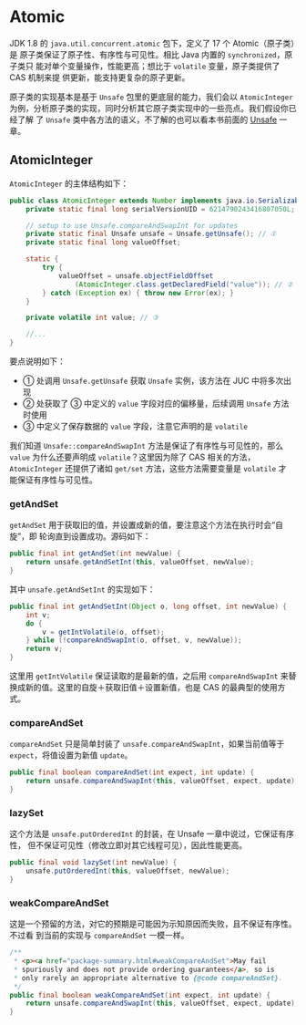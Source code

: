 # Atomic

JDK 1.8 的 `java.util.concurrent.atomic` 包下，定义了 17 个 Atomic（原子类）是
原子类保证了原子性、有序性与可见性。相比 Java 内置的 `synchronized`，原子类只
能对单个变量操作，性能更高；想比于 `volatile` 变量，原子类提供了 CAS 机制来提
供更新，能支持更复杂的原子更新。

原子类的实现基本是基于 `Unsafe` 包里的更底层的能力，我们会以 `AtomicInteger`
为例，分析原子类的实现，同时分析其它原子类实现中的一些亮点。我们假设你已经了解
了 `Unsafe` 类中各方法的语义，不了解的也可以看本书前面的
[Unsafe](../Source-Unsafe/index.md) 一章。

## AtomicInteger

`AtomicInteger` 的主体结构如下：

```java
public class AtomicInteger extends Number implements java.io.Serializable {
    private static final long serialVersionUID = 6214790243416807050L;

    // setup to use Unsafe.compareAndSwapInt for updates
    private static final Unsafe unsafe = Unsafe.getUnsafe(); // ①
    private static final long valueOffset;

    static {
        try {
            valueOffset = unsafe.objectFieldOffset
                (AtomicInteger.class.getDeclaredField("value")); // ②
        } catch (Exception ex) { throw new Error(ex); }
    }

    private volatile int value; // ③

    //...
}
```

要点说明如下：

- ① 处调用 `Unsafe.getUnsafe` 获取 `Unsafe` 实例，该方法在 JUC 中将多次出现
- ② 处获取了 ③ 中定义的 `value` 字段对应的偏移量，后续调用 `Unsafe` 方法时使用
- ③ 中定义了保存数据的 `value` 字段，注意它声明的是 `volatile`

我们知道 `Unsafe::compareAndSwapInt` 方法是保证了有序性与可见性的，那么
`value` 为什么还要声明成 `volatile`？这里因为除了 CAS 相关的方法，
`AtomicInteger` 还提供了诸如 `get/set` 方法，这些方法需要变量是 `volatile` 才
能保证有序性与可见性。

### getAndSet

`getAndSet` 用于获取旧的值，并设置成新的值，要注意这个方法在执行时会“自旋”，即
轮询直到设置成功。源码如下：

```java
public final int getAndSet(int newValue) {
    return unsafe.getAndSetInt(this, valueOffset, newValue);
}
```

其中 `unsafe.getAndSetInt` 的实现如下：

```java
public final int getAndSetInt(Object o, long offset, int newValue) {
    int v;
    do {
        v = getIntVolatile(o, offset);
    } while (!compareAndSwapInt(o, offset, v, newValue));
    return v;
}
```

这里用 `getIntVolatile` 保证读取的是最新的值，之后用 `compareAndSwapInt` 来替
换成新的值。这里的自旋＋获取旧值＋设置新值，也是 CAS 的最典型的使用方式。

### compareAndSet

`compareAndSet` 只是简单封装了 `unsafe.compareAndSwapInt`，如果当前值等于
`expect`，将值设置为新值 `update`。

```java
public final boolean compareAndSet(int expect, int update) {
    return unsafe.compareAndSwapInt(this, valueOffset, expect, update);
}
```

### lazySet

这个方法是 `unsafe.putOrderedInt` 的封装，在 Unsafe 一章中说过，它保证有序性，
但不保证可见性（修改立即对其它线程可见），因此性能更高。

```java
public final void lazySet(int newValue) {
    unsafe.putOrderedInt(this, valueOffset, newValue);
}
```

### weakCompareAndSet

这是一个预留的方法，对它的预期是可能因为示知原因而失败，且不保证有序性。不过看
到当前的实现与 `compareAndSet` 一模一样。

```java
/**
 * <p><a href="package-summary.html#weakCompareAndSet">May fail
 * spuriously and does not provide ordering guarantees</a>, so is
 * only rarely an appropriate alternative to {@code compareAndSet}.
 */
public final boolean weakCompareAndSet(int expect, int update) {
    return unsafe.compareAndSwapInt(this, valueOffset, expect, update);
}
```
